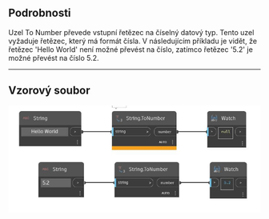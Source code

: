 ## Podrobnosti
Uzel To Number převede vstupní řetězec na číselný datový typ. Tento uzel vyžaduje řetězec, který má formát čísla. V následujícím příkladu je vidět, že řetězec 'Hello World' není možné převést na číslo, zatímco řetězec '5.2' je možné převést na číslo 5.2.
___
## Vzorový soubor

![ToNumber](./DSCore.String.ToNumber_img.jpg)

